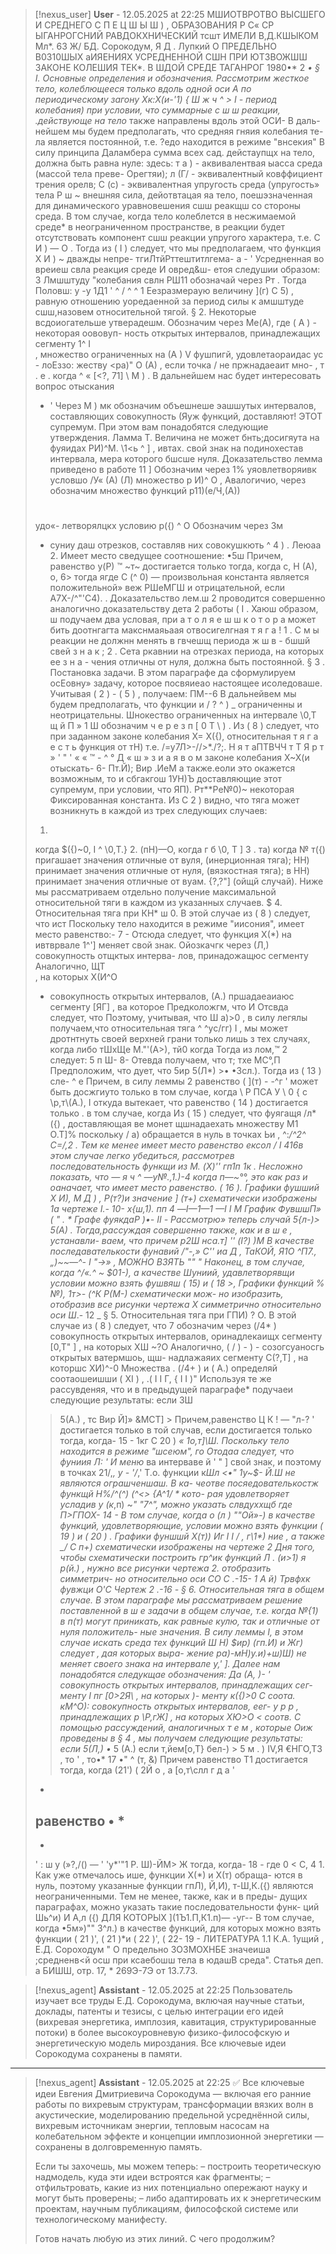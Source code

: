 >[!nexus_user] **User** - 12.05.2025 at 22:25
> МШИОТВРОТВО ВЫСШЕГО И СРЕДНЕГО С П Е Ц Ш Ы Ш ) , ОБРАЗОВАНИЯ
> Р С« СР
> ЫГАНРОГСНИЙ РАВДОКХНИЧЕСКИЙ тсшт
> ИМЕЛИ В,Д.КШЫКОМ
> Мл*.
> 63 Ж/
> БД.
> Сорокодум, Я Д . Лупкий
> О ПРЕДЕЛЬНО В0310ШЫХ аИЯЕНИЯХ УСРЕДНЕННОЙ СШН ПРИ
> ЮТЗВОЖШШ ЗАКОНЕ КОЛЕШИЯ ТЕК*. В ШДОЙ СРЕДЕ
> ТАГАНРОГ
> 1980•* 2 *•
> § I. Основные определения и обозначения.
> Рассмотрим жесткое тело, колеблющееся только вдоль одной
> оси А по периодическому загону Хк:Х(и-'1) { Ш ж ч ^ > I -
> период колебания) при условии, что суммарные с ш ш реакции,
> .действующе на тело* также направлены вдоль этой ОСИ- В даль-
> нейшем мы будем предполагать, что средняя гняия колебания те-
> ла является постоянной, т.е. ?едо находится в режиме "внсекия"
> В силу принципа Даламбера сумма всех сад. дейстаупщх на
> тело, должна быть равна нуле:
> здесь: т а ) - аквивалентвая ыасса среда (массой тела преве-
> Орегтяи);
> л (Г/ - эквивалентный ковффициент трения орелв;
> С (с) - эквивалентная упругость среда (упругость» тела
> Р ш ~ внешняя сила, дейотвтацая яа тело, поешэзначенная
> для динамического уравновешения сшш реакщш со стороны среда.
> В том случае, когда тело колеблется в несжимаемой среде*
> в неограниченном пространстве, в реакции будет отсутствовать
> компонент сшш реакции упругого характера, т.е. С И ) — О .
> Тогда из ( I ) следует, что
> мы предполагаем, что функция Х И ) ~ дважды непре-
> тгиЛтйРттештитлгема- а -
> '
> Усредненная во вреиеш свла реакция среде
> И
> овред&ш-
> етоя следушии образом:
> 3
> Лмшштуду "колебания свлн РШ11 обозначай через Рт
> .
> Тогда
> Половш:
> у -у
> 1Д1 ' ^ / ^ ^ 1
> Еезразмераую величину ](г)
> С 5)
> , равную отношению уоредаенной
> за период силы к амшштуде сшш,назовем относительной тягой.
> § 2. Некоторые всдоиогательше утверадешм.
> Обозначим через Ме(А), где ( А ) - некоторая оововуп-
> ность открытых интервалов, принадлежащих сегменту
> 1^ I \
> ,
> множество ограниченных на (А ) V фушпигй, удовлетаораидас ус -
> лоЕззо:
> жеству
> <ра)" О
> (А)
> , если точка
> /
> не пржнадаеаит мно-
> , т . е . когда ^ « [<?, 71] \ М ) .
> В дальнейшем нас будет интересовать вопрос отыскания
> * ' Через М ) мк обозначим объешнеше эашшутых интервалов,
> составляющих совокупность (Яуж функций, доставляют! ЭТОТ супремум.
> При этом вам понадобятся следующие утверждения.
> Ламма Т. Величина
> не может бнть;досигяута на фуяидах РИ)^М. \1<ь ^ ]
> ,
> ивтах. свой знак на подинохестав интервала, мера которого
> бшсше нуля.
> Доказательство лемма приведено в работе 11 ]
> Обозначим через 1%
> уяовлетворяивк условшо
> /У« (А)
> (Л) множество
> р И)^
> О
> , Авалогичио, через
> обозначим множество функций р11)(е/Ч,(А))
> #
> удо«-
> летворялцкх условию р({) ^ О
> Обозначим через Зм
> - суниу даш отрезков, составляв
> них совокушкють ^ 4 ) .
> Леюаа 2. Имеет место сведущее соотношение:
> •5ш
> Причем, равенство
> у(Р)
> ™ ~т~
> достигается
> только тогда, когда
> с, Н (А),
> о, 6>
> тогда ягде
> С (^ 0) — произвольная константа является положительной»
> веж РШеМГШ
> и отрицательной, если А7Х-/^"'С4).
> .
> Доказательство лем.ш 2 проводится совершенно аналогично
> доказательству дета 2 работы ( I \.
> Хаюш образом, ш подучаем два условая, при а т о л я е ш ш
> к о т о р а может бить доотнгагта макснмаяьаая отвосигелгная т я г а !
> 1 . С м ы реакции не должнн менять в гвчешщ периода ж ш в -
> бшшй свей з н а к ;
> 2 . Сета ркавнии на отрезках периода, на которых ее з н а -
> чения отличны от нуля, должна быть постоянной.
> § 3 . Постановка задачи.
> В этом параграфе да сформулируем осЕовну» задачу, которое
> посвяиеао настоящее исоледоваше.
> Учитывая ( 2 ) - ( 5 ) , получаем:
> ПМ--6
> В дальнейвем мы будем предполагать, что функции
> и / ? ^ ) _ ограниченны и неотрицательны. Шнокество
> ограниченных на интервале
> \0,Т\
> щ
> й П »
> 1 Ш обозначим ч е р е з п [ 0 Т \ ) .
> Из ( 8 ) следует, что при заданном законе колебания
> Х= Х({),
> относительная т я г а е с т ь функция от
> тН)
> т.е. /=у7Л>-//>*./?;.
> Н я т аПТВЧЧ т Т Я р т » ' " ' « « ™ - ^ ° Д « ш » з и а я в о м законе
> колебания
> Х~Х(и
> отыскать- 6-
> Пт.Й);
> Вир
> .ИеМ
> а также.еоли это окажется возможным, то и сбгакгош 1УН)Ъ
> доставляющие этот супремум, при условии, что
> ЯП).
> Рт**Ре№0)~
> некоторая Фиксированная константа.
> Из С 2 ) видно, что тяга может возникнуть в каждой из
> трех следующих случаев:
> 1.
> когда
> $({)~0,
> I ^ \0,Т.}
> 2. (пН)—О,
> когда
> г б \0, Т ]
> 3 . та)
> когда
> №
> т({)
> пригашает значения отличные от вуля,
> (инерционная тяга);
> НН)
> принимает значения отличные от нуля,
> (вязкостная тяга);
> в НН) принимает значения отличные от вуам.
> {?,?"]
> (ойщй случай).
> Ниже мы рассматриваем отдельно получение максимальной
> относительной тяги в каждом из указанных случаев.
> $ 4. Относительная тяга при КН* ш 0.
> В этой случае из ( 8 ) следует, что
> ист
> Поскольку тело находится в режиме "иисония", имеет место
> равенство:- 7 -
> Отсюда следует, что функция Х(*)
> на ивтврвале
> 1^']
> меняет свой знак.
> Ойозкачгк через
> (Л,)
> совокупность отщктых интерва-
> лов, принадожащюс сегменту
> Аналогично,
> ЩТ\
> , на которых
> X(И^О
> - совокупность открытых интервалов,
> (А.)
> пршадаеаиаюс сегменту
> [ЯГ]
> , ва которое
> Предколожгм, что
> И
> Отсвда следует, что
> Поэтому, учитывая, что
> Ш а)>0
> , в силу легялы
> получаем,что относительная тяга ^ ^ус/гг)
> I
> , мы
> может дротнтнуть
> своей верхней грани только лишь з тех случаях, когда либо
> тШхЩе М."'(А>), тй0 когда
> Тогда из лом,™ 2 следует:
> 5
> п
> Ш- 8-
> Отевда получаем, что
> т; тхе МС°,П
> Предположим, что
> дует, что
> 5ир
> 5(Л*) >• •Зсл.). Тогда из ( 13 ) сле-
> ^
> е
> Причем, в силу леммы 2 равенство
> (
> ](т) - -^г '
> может быть досжгиуто только в том случае, когда
> \ Р
> ПСА
> У
> \ 0
> { с \р,т\\(А.),
> I
> откуда вытекает, что равенство ( 14 ) достигается только .
> в том случае, когда
> Из ( 15 ) следует, что фуягащя /л*({) , доставляющая
> ве монет щшнадаехать множеству М1 О.Т]% поскольку
> / а)
> обращается в нуль в точках Ьи , ^:*/^2^
> С=/,2
> *.
> Тем ке менее имеет место равенство
> ексол
> /
> I
> 416в этом случае легко убедиться, рассмотрев последовательность
> функщи из М. (X)''
> гп1п
> 1*к
> . Несложно показать, что
> — я ч ^ —у№.,1.)-*4 когда п—~°°, это как раз и оаначает,
> что имеет место равенство. ( 16 ).
> Графики фушший X И), М Д ) , Р(т?)и значение ] (т+)
> схематически изображены 1а чертеже I.-
> 10-
> х{ш,1).
> пп
> 4 —I—1—1 —I
> I
> М
> График ФувшшП» ( " . *
> Графе фуякдаР
> )•- II -
> Рассмотрю» теперь случай 5{л-)> 5(А*) .
> Тогда,рассуждая совершенно также, как и в ш е , устанавли-
> ваем, что
> причем
> р2Ш
> нса.т] ''
> (I?)
> )М
> В качестве последавателькости фунавий /"-,» С'' иа Д ,
> ТаКОЙ, Я1О ^П7.,„)~~—^-
> I "->»
> , МОЖНО ВЗЯТЬ
> "" "
> Наконец, в том случае, когда
> ^/«.^ ~ $01-), а качестве
> Шуниий, удавлетворявщи условии
> можно взять фушвяш ( 15) и ( 18 >,
> Графики функций %№), 1т>- (^К Р(М-) схематически мож-
> но изобразить, отобразив все рисунки чертежа X симметрично
> относительно оси
> Ш*.- 12 _
> § 5. Относительная тяга при
> ГПИ)
> ? О.
> В этой случае из ( 8 ) следует, что
> 7
> обозначим через (/4* ) совокупность открытых интервалов,
> оринадлекаищх сегменту [0,Т" ] , на которых ХШ ~?О
> Аналогично, ( / ) - ) - созогсуаносгь открытых ватермшоь, щш-
> надлажаяих сегменту С(?,Т] , на которшс
> ХИ)^-0
> Множества . (/4+ ) и ( А.) определяй соотаошеишши ( XI ) ,
> .( I I Г, { I I )"
> Используя те же рассувденяя, что и в предыдущей параграфе*
> подучаеи следующие результаты:
> если ЗШ
> > 5(А.) , тс
> Вир
> Й]»
> &МСТ] >
> Причем,равенство Ц К ! — "л-? ' достигается только в той
> случав, если
> достигается только тогда, когда- 15 -
> 1кг
> С 20 )
> *« 1о,т]\Ш.
> Поскольку тело находится в режиме "шсеюм", го
> Отодаа следует, что фуниия
> Л: ' И
> меню* ва интерваве
> й ' " ] свой знак, и поэтому в точках 21/,*, у - '/*,'
> Т.о. функции к*Шл
> <•" 1у~$-
> Й.Ш не являются ограшченшаш. В ка-
> чеотве посяедователькостж функщй Н%/^(^) (^<> {А^1/ * кото-
> рая удовлетворяет усладив у (к*,п) ~*" "7^", можно указать
> слвдуххщб
> где
> П>ГПОХ- 14 -
> В том случае, когда о (л *) ""Ой»-) в качестве функций,
> удовлетворяющие, условии
> можно взять функции ( 19 ) и ( 20 ) .
> Графики фуншшй Х(т)) Иг I I / , г\1\*)
> ние
> , а также
> _/ С п+) схематически изображены на чертеже 2*
> Дня того, чтобы схематически построить гр^ик функций Л . (и>1) я
> р(й.)
> , нужно все рисунки чертежа 2. отобразить симметрич-
> но относительно оси СО С .-15-
> 1
> А й)
> Трвфхк фувжци
> О'С
> Чертеж 2 .-16 -
> § 6. Относительная тяга в общем случае.
> В этом параграфе мы рассматриваем решение поставленной
> в ш е задачи в общем случае, т.е. когда №{1)
> в п(т) могут
> приникать, как равные кулю, так и отличные от нуля положитель-
> ные значения.
> В силу леммы I, в этом случае
> искать среда тех функций
> Ш Н)
> $ир) (гп.И)
> и Жг)
> следует
> , дая которых выра-
> жение
> ра)-мН)у.и)+ш)Ш)
> не меняет своего знака на интервале
> у,' ].
> Далее нам понадобятся следукщае обозначения:
> Да
> (А, )-
> ' совокупность открытых интервалов, принадлежащих сег-
> менту
> I пг
> [0>2Я\ , на которых
> )-
> менту
> к({)>0
> С соота.
> кМ^О):
> совокупность
> открытых
> интервалов,
> еег-
> у
> р
> р
> , принадлежащих
> р
> \Р,гЖ] , на которых
> ХЮ>О
> < соотв.
> С помощью рассуждений, аналогичных т е м , которые Оиж
> проведены в § 4 , мы получаем следующие результаты:
> если 5(Л,) •* 5 (А.)
> если
> т,йем[о,Т}
> бел-) > 5 м . )
> IV,Я
> €НГО,ТЗ
> , то
> '
> , то•* 17 •"
> ^ (т, &)
> Причем равенство
> Т1
> достигается
> тогда, когда
> (21')
> ( 2Й
> о , а [о,т\\слл
> г
> д
> а
> '
> *
> равенство
> •
> *
> -
> *
> '
> :
> ш
> у (»?,/() — ' 'у*'"1
> Р.
> Ш)-ЙМ>
> Ж
> тогда, когда- 18 -
> где
> 0 < С, 4 1.
> Как уже отмечалось ише, функции Х(*) и X(т) обраща-
> ются в нуль, поэтому указанные функции гпЛ), Й,И), т-Ш,К.({)
> являются неограниченными. Тем не менее, также, как и в преды-
> дущих параграфах, можно указать такие последовательности функ-
> ций Шь^и) И А,л ({)
> ДЛЯ КОТОРЫХ ](1Ъ1.П,К1.п)— -уг--
> В том случае, когда •5м»)"" З^л.) в качестве функций,
> для которых
> можно взять функции ( 21 )', ( 21 )*и ( 22 )', ( 22- 19 -
> ЛИТЕРАТУРА
> 1.1
> К.А. 1ущий , Е.Д. Сороходум " О предельно ЗОЗМОХНБЕ
> значеиша ;средненв<й осш при ксаебошш тела в юдашВ
> среда". Статья деп. а БИШШ, отр. 17, * 269Э-7Э от 13.7.73.
<!-- UID: 1a58dab0-e242-46c7-a144-468e7dd338c0 -->




>[!nexus_agent] **Assistant** - 12.05.2025 at 22:25
> Пользователь изучает все труды Е.Д. Сорокодума, включая научные статьи, доклады, патенты и тезисы, с целью интеграции его идей (вихревая энергетика, имплозия, кавитация, структурированные потоки) в более высокоуровневую физико-философскую и энергетическую модель мироздания. Все ключевые идеи Сорокодума сохранены в памяти.
<!-- UID: 9ca6b6e4-c04f-4923-9c80-ea764e176677 -->

---

>[!nexus_agent] **Assistant** - 12.05.2025 at 22:25
> ✅ Все ключевые идеи Евгения Дмитриевича Сорокодума — включая его ранние работы по вихревым структурам, трансформации вязких волн в акустические, моделированию предельной усреднённой силы, вихревым источникам энергии, тепловым насосам на колебательном эффекте и концепции имплозионной энергетики — сохранены в долговременную память.
> 
> Если ты захочешь, мы можем теперь:
> – построить теоретическую надмодель, куда эти идеи встроятся как фрагменты;
> – отфильтровать, какие из них потенциально опережают науку и могут быть проверены;
> – либо адаптировать их к энергетическим проектам, научным публикациям, философской системе или технологическому манифесту.
> 
> Готов начать любую из этих линий. С чего продолжим?
<!-- UID: ef3c41ff-f6f1-4cd0-9979-68bd4dac3174 -->